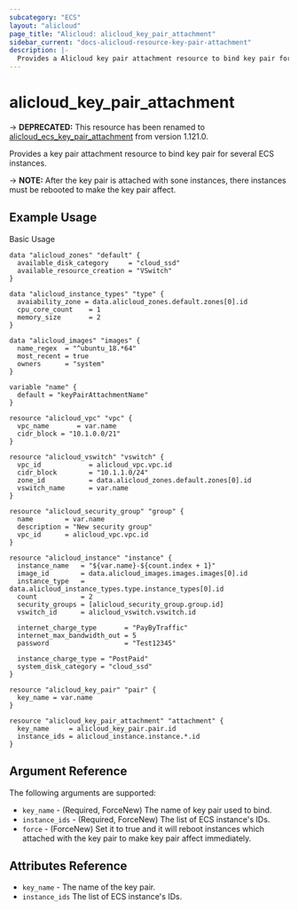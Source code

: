 ```yaml
---
subcategory: "ECS"
layout: "alicloud"
page_title: "Alicloud: alicloud_key_pair_attachment"
sidebar_current: "docs-alicloud-resource-key-pair-attachment"
description: |-
  Provides a Alicloud key pair attachment resource to bind key pair for several ECS instances.
---
```


# alicloud\_key\_pair\_attachment

-> **DEPRECATED:** This resource has been renamed to [alicloud_ecs_key_pair_attachment](https://www.terraform.io/docs/providers/alicloud/r/ecs_key_pair_attachment.html) from version 1.121.0.

Provides a key pair attachment resource to bind key pair for several ECS instances.

-> **NOTE:** After the key pair is attached with sone instances, there instances must be rebooted to make the key pair affect.

## Example Usage

Basic Usage

```
data "alicloud_zones" "default" {
  available_disk_category     = "cloud_ssd"
  available_resource_creation = "VSwitch"
}

data "alicloud_instance_types" "type" {
  avaiability_zone = data.alicloud_zones.default.zones[0].id
  cpu_core_count    = 1
  memory_size       = 2
}

data "alicloud_images" "images" {
  name_regex  = "^ubuntu_18.*64"
  most_recent = true
  owners      = "system"
}

variable "name" {
  default = "keyPairAttachmentName"
}

resource "alicloud_vpc" "vpc" {
  vpc_name       = var.name
  cidr_block = "10.1.0.0/21"
}

resource "alicloud_vswitch" "vswitch" {
  vpc_id            = alicloud_vpc.vpc.id
  cidr_block        = "10.1.1.0/24"
  zone_id           = data.alicloud_zones.default.zones[0].id
  vswitch_name      = var.name
}

resource "alicloud_security_group" "group" {
  name        = var.name
  description = "New security group"
  vpc_id      = alicloud_vpc.vpc.id
}

resource "alicloud_instance" "instance" {
  instance_name   = "${var.name}-${count.index + 1}"
  image_id        = data.alicloud_images.images.images[0].id
  instance_type   = data.alicloud_instance_types.type.instance_types[0].id
  count           = 2
  security_groups = [alicloud_security_group.group.id]
  vswitch_id      = alicloud_vswitch.vswitch.id

  internet_charge_type       = "PayByTraffic"
  internet_max_bandwidth_out = 5
  password                   = "Test12345"

  instance_charge_type = "PostPaid"
  system_disk_category = "cloud_ssd"
}

resource "alicloud_key_pair" "pair" {
  key_name = var.name
}

resource "alicloud_key_pair_attachment" "attachment" {
  key_name     = alicloud_key_pair.pair.id
  instance_ids = alicloud_instance.instance.*.id
}
```
## Argument Reference

The following arguments are supported:

* `key_name` - (Required, ForceNew) The name of key pair used to bind.
* `instance_ids` - (Required, ForceNew) The list of ECS instance's IDs.
* `force` - (ForceNew) Set it to true and it will reboot instances which attached with the key pair to make key pair affect immediately.

## Attributes Reference

* `key_name` - The name of the key pair.
* `instance_ids` The list of ECS instance's IDs.
